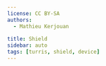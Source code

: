 ```yaml
---
license: CC BY-SA
authors:
  - Mathieu Kerjouan
  
title: Shield
sidebar: auto
tags: [turris, shield, device]
---
```

